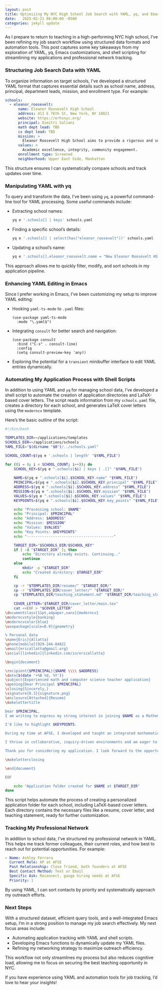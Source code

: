```yaml
---
layout: post
title: Optimizing My NYC High School Job Search with YAML, yq, and Emacs
date:   2025-02-21 08:00:00 -0500
categories: jekyll update
---
```

As I prepare to return to teaching in a high-performing NYC high school, I’ve been refining my job search workflow using structured data formats and automation tools. This post captures some key takeaways from my exploration of YAML, yq, Emacs customizations, and shell scripting for streamlining my applications and professional network tracking.

### **Structuring Job Search Data with YAML**

To organize information on target schools, I’ve developed a structured YAML format that captures essential details such as school name, address, principal, department leads, mission, and enrollment type. For example:

```yaml
schools:
  - eleanor_roosevelt:
      name: Eleanor Roosevelt High School
      address: 411 E 76th St, New York, NY 10021
      website: https://erhsnyc.org/
      principal: Dimitri Saliani
      math dept lead: TBD
      cs dept lead: TBD
      mission: >
        Eleanor Roosevelt High School aims to provide a rigorous and supportive learning environment...
      values: >
        Academic excellence, integrity, community engagement.
      enrollment type: Screened
      neighborhood: Upper East Side, Manhattan
```

This structure ensures I can systematically compare schools and track updates over time.

### **Manipulating YAML with yq**

To query and transform the data, I’ve been using `yq`, a powerful command-line tool for YAML processing. Some useful commands include:

- Extracting school names:
  ```sh
  yq e '.schools[] | keys' schools.yaml
  ```
- Finding a specific school’s details:
  ```sh
  yq e '.schools[] | select(has("eleanor_roosevelt"))' schools.yaml
  ```
- Updating a school’s name:
  ```sh
  yq e '.schools[].eleanor_roosevelt.name = "New Eleanor Roosevelt HS"' -i schools.yaml
  ```

This approach allows me to quickly filter, modify, and sort schools in my application pipeline.

### **Enhancing YAML Editing in Emacs**

Since I prefer working in Emacs, I’ve been customizing my setup to improve YAML editing:

- Hooking `yaml-ts-mode` to `.yaml` files:
  ```elisp
  (use-package yaml-ts-mode
    :mode "\.yaml$")
  ```
- Integrating `consult` for better search and navigation:
  ```elisp
  (use-package consult
    :bind ("C-s" . consult-line)
    :config
    (setq consult-preview-key 'any))
  ```
- Exploring the potential for a `transient` minibuffer interface to edit YAML entries dynamically.

### **Automating My Application Process with Shell Scripts**

In addition to using YAML and `yq` for managing school data, I’ve developed a shell script to automate the creation of application directories and LaTeX-based cover letters. The script reads information from my `schools.yaml` file, creates a directory for each school, and generates LaTeX cover letters using the `moderncv` template.

Here’s the basic outline of the script:

```bash
#!/bin/bash

TEMPLATES_DIR=~/applications/templates
SCHOOLS_DIR=~/applications/schools
YAML_FILE="$(dirname "$0")/../schools.yaml"

SCHOOL_COUNT=$(yq e '.schools | length' "$YAML_FILE")

for ((i = 0; i < SCHOOL_COUNT; i++)); do
    SCHOOL_KEY=$(yq e ".schools[$i] | keys | .[]" "$YAML_FILE")
    
    NAME=$(yq e ".schools[$i].$SCHOOL_KEY.name" "$YAML_FILE")
    PRINCIPAL=$(yq e ".schools[$i].$SCHOOL_KEY.principal" "$YAML_FILE")
    ADDRESS=$(yq e ".schools[$i].$SCHOOL_KEY.address" "$YAML_FILE")
    MISSION=$(yq e ".schools[$i].$SCHOOL_KEY.mission" "$YAML_FILE")
    VALUES=$(yq e ".schools[$i].$SCHOOL_KEY.values" "$YAML_FILE")
    KEYPOINTS=$(yq e ".schools[$i].$SCHOOL_KEY.key_points" "$YAML_FILE")

    echo "Processing school: $NAME"
    echo "Principal: $PRINCIPAL"
    echo "Address: $ADDRESS"
    echo "Mission: $MISSION"
    echo "Values: $VALUES"
    echo "Key Points: $KEYPOINTS"
    echo "----------------------------------------"

    TARGET_DIR="$SCHOOLS_DIR/$SCHOOL_KEY"
    if [ -d "$TARGET_DIR" ]; then
        echo "Directory already exists. Continuing.."
        continue     
    else
        mkdir -p "$TARGET_DIR"
        echo "Created directory: $TARGET_DIR"
    fi

    cp -r "$TEMPLATES_DIR/resume/" "$TARGET_DIR/"
    cp -r "$TEMPLATES_DIR/cover_letter/" "$TARGET_DIR/"
    cp "$TEMPLATES_DIR/teaching_statement.md" "$TARGET_DIR/teaching_statement.md"
    
    COVER_LETTER="$TARGET_DIR/cover_letter/main.tex"
    cat <<EOF > "$COVER_LETTER"
\documentclass[11pt,a4paper,sans]{moderncv}
\moderncvstyle{banking} 
\moderncvcolor{blue}
\usepackage[scale=0.9]{geometry}

% Personal data
\name{Eric}{Allatta}
\phone[mobile]{929-244-0482}
\email{ericallatta@gmail.org}
\social[linkedin]{linkedin.com/in/ericallatta}

\begin{document}

\recipient{$PRINCIPAL}{$NAME \\\\ $ADDRESS}
\date{$(date '+%B %d, %Y')}
\subject{Experienced math and computer science teacher application}
\opening{Dear Principal $PRINCIPAL}
\closing{Sincerely,}
\signature{0.3}{signature.png}   
\enclosure[Attached]{Resume}
\makelettertitle

Dear $PRINCIPAL,
I am writing to express my strong interest in joining $NAME as a Mathematics and Computer Science teacher teacher. I admire $NAME's commitment to $MISSION and $VALUES. After spending a decade in NYC public schools, including nine years as a founding computer science teacher at the Academy for Software Engineering, I am excited to return to a school that values innovation, collaboration, and academic rigor.

I'd like to highlight $KEYPOINTS.

During my time at AFSE, I developed and taught an integrated mathematics-computer science curriculum, using tools like Bootstrap, EarSketch, and Nand2Tetris. My approach led to a significant increase in AP CS enrollment and stronger Algebra Regents performance, demonstrating my ability to foster both rigor and accessibility in diverse classrooms. I also built data systems to support decision-making and guided student-led initiatives, such as data science projects that helped inform instructional strategies.

I thrive in collaborative, inquiry-driven environments and am eager to contribute to $NAME’s continued success in preparing students for a technology-driven world. Whether teaching AP Computer Science, Data Science, Algebra, or integrated CS-math courses, I am committed to helping students develop the skills they need to succeed.

Thank you for considering my application. I look forward to the opportunity to discuss how my experience and vision can contribute to your school. Please feel free to contact me at (929) 244-0482 or ericallatta@gmail.com.

\makeletterclosing

\end{document}

EOF

    echo "Application folder created for $NAME at $TARGET_DIR"
done
```

This script helps automate the process of creating a personalized application folder for each school, including LaTeX-based cover letters. Each directory contains the necessary files like a resume, cover letter, and teaching statement, ready for further customization.

### **Tracking My Professional Network**

In addition to school data, I’ve structured my professional network in YAML. This helps me track former colleagues, their current roles, and how best to reach out for potential opportunities. For example:

```yaml
- Name: Ashley Ferrara
  Current Role: AP at AFSE
  Past Relationship: Close friend, both founders at AFSE
  Best Contact Method: Text or Email
  Specific Ask: Reconnect, gauge hiring needs at AFSE
  Priority: 1
```

By using YAML, I can sort contacts by priority and systematically approach my outreach efforts.

### **Next Steps**

With a structured dataset, efficient query tools, and a well-integrated Emacs setup, I’m in a strong position to manage my job search effectively. My next focus areas include:
- Automating application tracking with YAML and shell scripts.
- Developing Emacs functions to dynamically update my YAML files.
- Refining my networking strategy to maximize outreach efficiency.

This workflow not only streamlines my process but also reduces cognitive load, allowing me to focus on securing the best teaching opportunity in NYC.

If you have experience using YAML and automation tools for job tracking, I’d love to hear your insights!
